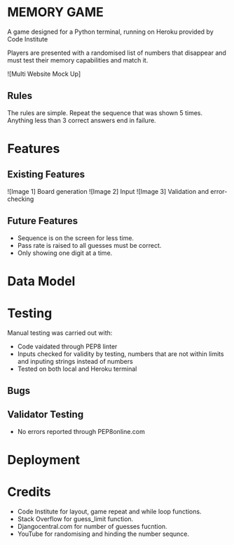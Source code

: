 # MEMORY GAME
A game designed for a Python terminal, running on Heroku provided by Code Institute

Players are presented with a randomised list of numbers that disappear and must test their memory capabilities and match it.

![Multi Website Mock Up]

## Rules
The rules are simple. Repeat the sequence that was shown 5 times. Anything less than 3 correct answers end in failure.

# Features
## Existing Features

![Image 1] Board generation
![Image 2] Input 
![Image 3] Validation and error-checking


## Future Features
 * Sequence is on the screen for less time.
 * Pass rate is raised to all guesses must be correct.
 * Only showing one digit at a time.

# Data Model

# Testing
Manual testing was carried out with:
* Code vaidated through PEP8 linter
* Inputs checked for validity by testing, numbers that are not within limits and inputing strings instead of numbers
* Tested on both local and Heroku terminal

## Bugs

## Validator Testing
* No errors reported through PEP8online.com

# Deployment

# Credits
* Code Institute for layout, game repeat and while loop functions.
* Stack Overflow for guess_limit function.
* Djangocentral.com for number of guesses fucntion.
* YouTube for randomising and hinding the number sequnce.